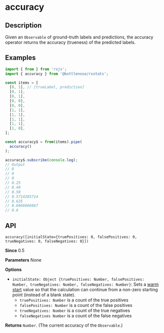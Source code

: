 # accuracy

## Description

Given an `Observable` of ground-truth labels and predictions, the accuracy operator returns the accuracy \(trueness\) of the predicted labels.

## Examples

```javascript
import { from } from 'rxjs';
import { accuracy } from '@bottlenose/rxstats';

const items = [
  [0, 1], // [trueLabel, prediction]
  [0, 1],
  [0, 1],
  [0, 0],
  [0, 0],
  [1, 1],
  [1, 1],
  [1, 1],
  [1, 1],
  [1, 0],
];

const accuracy$ = from(items).pipe(
  accuracy()
);

accuracy$.subscribe(console.log);
// Output
// 0
// 0
// 0
// 0.25
// 0.40
// 0.50
// 0.5714285714
// 0.625
// 0.6666666667
// 0.6
```

## API
```
accuracy([initialState={truePositives: 0, falsePositives: 0, trueNegatives: 0, falseNegatives: 0}])
```

**Since**
0.5

**Parameters**
None

**Options**
* `initialState: Object {truePositives: Number, falsePositives: Number, trueNegatives: Number, falseNegatives: Number}`: Sets a [warm start](https://buccaneerai.gitbook.com/bottlenose/data-analysis/rxstats/guides/warmstarts) value so that the calculation can continue from a non-zero starting point (instead of a blank state).
  * `truePositives: Number` is a count of the true positives
  * `falsePositives: Number` is a count of the false positives
  * `trueNegatives: Number` is a count of the true negatives
  * `falseNegatives Number` is a count of the false negatives

**Returns**
`Number`. (The current accuracy of the `Observable`.)

